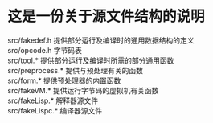 # 这是一份关于源文件结构的说明  

src/fakedef.h 提供部分运行及编译时的通用数据结构的定义  
src/opcode.h 字节码表  
src/tool.\* 提供部分运行及编译时所需的部分通用函数  
src/preprocess.\* 提供与预处理有关的函数  
src/form.\* 提供预处理器的内置函数   
src/fakeVM.\*  提供运行字节码的虚拟机有关函数  
src/fakeLisp.\* 解释器源文件  
src/fakeLispc.\* 编译器源文件  
